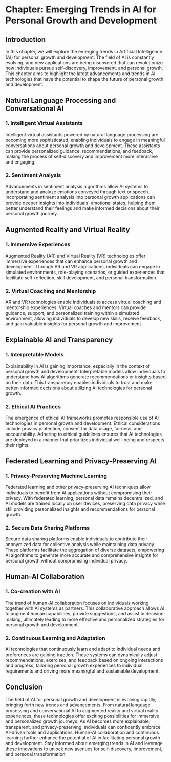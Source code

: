 Chapter: Emerging Trends in AI for Personal Growth and Development
==================================================================

Introduction
------------

In this chapter, we will explore the emerging trends in Artificial Intelligence (AI) for personal growth and development. The field of AI is constantly evolving, and new applications are being discovered that can revolutionize how individuals pursue self-discovery, improvement, and personal growth. This chapter aims to highlight the latest advancements and trends in AI technologies that have the potential to shape the future of personal growth and development.

Natural Language Processing and Conversational AI
-------------------------------------------------

### 1. Intelligent Virtual Assistants

Intelligent virtual assistants powered by natural language processing are becoming more sophisticated, enabling individuals to engage in meaningful conversations about personal growth and development. These assistants can provide personalized guidance, recommendations, and feedback, making the process of self-discovery and improvement more interactive and engaging.

### 2. Sentiment Analysis

Advancements in sentiment analysis algorithms allow AI systems to understand and analyze emotions conveyed through text or speech. Incorporating sentiment analysis into personal growth applications can provide deeper insights into individuals' emotional states, helping them better understand their feelings and make informed decisions about their personal growth journey.

Augmented Reality and Virtual Reality
-------------------------------------

### 1. Immersive Experiences

Augmented Reality (AR) and Virtual Reality (VR) technologies offer immersive experiences that can enhance personal growth and development. Through AR and VR applications, individuals can engage in simulated environments, role-playing scenarios, or guided experiences that facilitate self-reflection, skill development, and personal transformation.

### 2. Virtual Coaching and Mentorship

AR and VR technologies enable individuals to access virtual coaching and mentorship experiences. Virtual coaches and mentors can provide guidance, support, and personalized training within a simulated environment, allowing individuals to develop new skills, receive feedback, and gain valuable insights for personal growth and improvement.

Explainable AI and Transparency
-------------------------------

### 1. Interpretable Models

Explainability in AI is gaining importance, especially in the context of personal growth and development. Interpretable models allow individuals to understand how AI algorithms generate recommendations or insights based on their data. This transparency enables individuals to trust and make better-informed decisions about utilizing AI technologies for personal growth.

### 2. Ethical AI Practices

The emergence of ethical AI frameworks promotes responsible use of AI technologies in personal growth and development. Ethical considerations include privacy protection, consent for data usage, fairness, and accountability. Adhering to ethical guidelines ensures that AI technologies are deployed in a manner that prioritizes individual well-being and respects their rights.

Federated Learning and Privacy-Preserving AI
--------------------------------------------

### 1. Privacy-Preserving Machine Learning

Federated learning and other privacy-preserving AI techniques allow individuals to benefit from AI applications without compromising their privacy. With federated learning, personal data remains decentralized, and AI models are trained locally on user devices, preserving data privacy while still providing personalized insights and recommendations for personal growth.

### 2. Secure Data Sharing Platforms

Secure data sharing platforms enable individuals to contribute their anonymized data for collective analysis while maintaining data privacy. These platforms facilitate the aggregation of diverse datasets, empowering AI algorithms to generate more accurate and comprehensive insights for personal growth without compromising individual privacy.

Human-AI Collaboration
----------------------

### 1. Co-creation with AI

The trend of human-AI collaboration focuses on individuals working together with AI systems as partners. This collaborative approach allows AI to augment human capabilities, provide suggestions, and assist in decision-making, ultimately leading to more effective and personalized strategies for personal growth and development.

### 2. Continuous Learning and Adaptation

AI technologies that continuously learn and adapt to individual needs and preferences are gaining traction. These systems can dynamically adjust recommendations, exercises, and feedback based on ongoing interactions and progress, tailoring personal growth experiences to individual requirements and driving more meaningful and sustainable development.

Conclusion
----------

The field of AI for personal growth and development is evolving rapidly, bringing forth new trends and advancements. From natural language processing and conversational AI to augmented reality and virtual reality experiences, these technologies offer exciting possibilities for immersive and personalized growth journeys. As AI becomes more explainable, transparent, and privacy-preserving, individuals can confidently embrace AI-driven tools and applications. Human-AI collaboration and continuous learning further enhance the potential of AI in facilitating personal growth and development. Stay informed about emerging trends in AI and leverage these innovations to unlock new avenues for self-discovery, improvement, and personal transformation.
